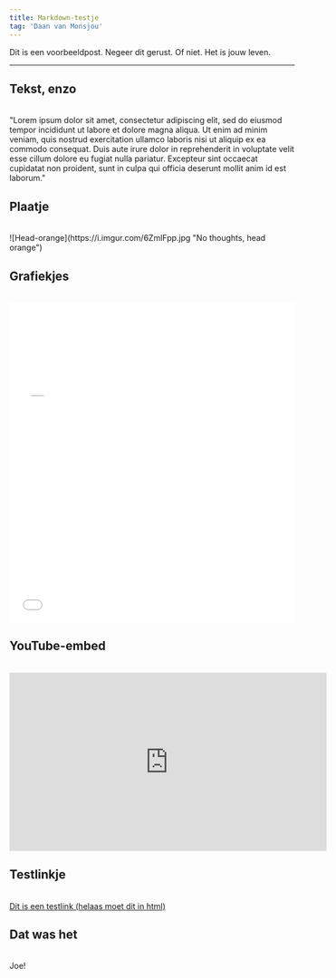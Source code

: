 ```yaml
---
title: Markdown-testje
tag: 'Daan van Monsjou'
---
```

Dit is een voorbeeldpost. Negeer dit gerust. Of niet. Het is jouw leven.

___

## Tekst, enzo
<br>
"Lorem ipsum dolor sit amet, consectetur adipiscing elit, sed do eiusmod tempor incididunt ut labore et dolore magna aliqua. Ut enim ad minim veniam, quis nostrud exercitation ullamco laboris nisi ut aliquip ex ea commodo consequat. Duis aute irure dolor in reprehenderit in voluptate velit esse cillum dolore eu fugiat nulla pariatur. Excepteur sint occaecat cupidatat non proident, sunt in culpa qui officia deserunt mollit anim id est laborum."

## Plaatje
<br>
![Head-orange](https://i.imgur.com/6ZmlFpp.jpg "No thoughts, head orange")

## Grafiekjes
<br>
<iframe title="Aantal meldingen digitale oplichting" aria-label="Bar Chart" id="datawrapper-chart-kUs24" src="//datawrapper.dwcdn.net/kUs24/1/" scrolling="no" frameborder="0" style="width: 0; min-width: 100% !important; border: none;" height="165"></iframe><script type="text/javascript">!function(){"use strict";window.addEventListener("message",function(a){if(void 0!==a.data["datawrapper-height"])for(var e in a.data["datawrapper-height"]){var t=document.getElementById("datawrapper-chart-"+e)||document.querySelector("iframe[src*='"+e+"']");t&&(t.style.height=a.data["datawrapper-height"][e]+"px")}})}();
</script>
<br>
<iframe title="Totale schade door digitale oplichting" aria-label="Column Chart" id="datawrapper-chart-lGt5y" src="//datawrapper.dwcdn.net/lGt5y/1/" scrolling="no" frameborder="0" style="width: 0; min-width: 100% !important; border: none;" height="400"></iframe><script type="text/javascript">!function(){"use strict";window.addEventListener("message",function(a){if(void 0!==a.data["datawrapper-height"])for(var e in a.data["datawrapper-height"]){var t=document.getElementById("datawrapper-chart-"+e)||document.querySelector("iframe[src*='"+e+"']");t&&(t.style.height=a.data["datawrapper-height"][e]+"px")}})}();
</script>

## YouTube-embed
<br>
<div class="video"><iframe width="560" height="315" src="https://www.youtube.com/embed/g72A9dVV18M" frameborder="0" allow="accelerometer; autoplay; encrypted-media; gyroscope; picture-in-picture" allowfullscreen></iframe></div>

## Testlinkje
<br>
<a href="https://daanvanmonsjou.nl" target="_blank">Dit is een testlink (helaas moet dit in html)</a>

## Dat was het
<br>
Joe!
<br>
